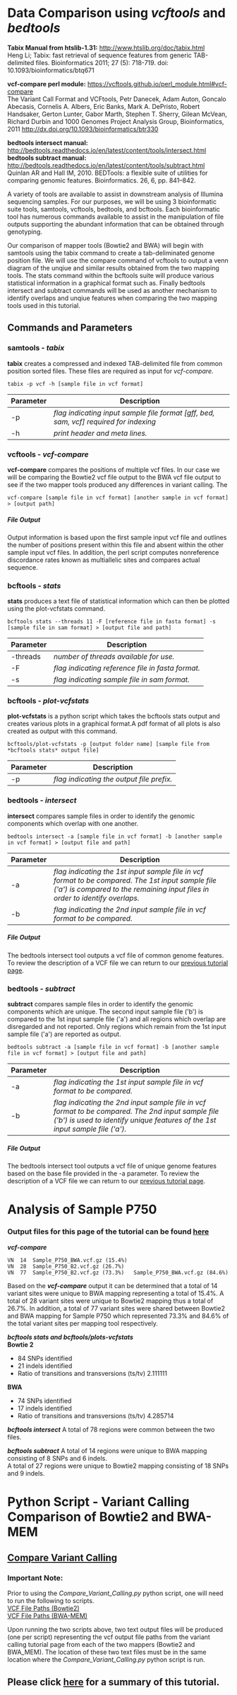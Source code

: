 # Data Comparison using *vcftools* and *bedtools*  
**Tabix Manual from htslib-1.31:** http://www.htslib.org/doc/tabix.html  
Heng Li; Tabix: fast retrieval of sequence features from generic TAB-delimited files. Bioinformatics 2011; 27 (5): 718-719. doi: 10.1093/bioinformatics/btq671  

**vcf-compare perl module:** https://vcftools.github.io/perl_module.html#vcf-compare  
The Variant Call Format and VCFtools, Petr Danecek, Adam Auton, Goncalo Abecasis, Cornelis A. Albers, Eric Banks, Mark A. DePristo, Robert Handsaker, Gerton Lunter, Gabor Marth, Stephen T. Sherry, Gilean McVean, Richard Durbin and 1000 Genomes Project Analysis Group, Bioinformatics, 2011 http://dx.doi.org/10.1093/bioinformatics/btr330  

**bedtools intersect manual:** http://bedtools.readthedocs.io/en/latest/content/tools/intersect.html  
**bedtools subtract manual:** http://bedtools.readthedocs.io/en/latest/content/tools/subtract.html  
Quinlan AR and Hall IM, 2010. BEDTools: a flexible suite of utilities for comparing genomic features. Bioinformatics. 26, 6, pp. 841–842.  

A variety of tools are available to assist in downstream analysis of Illumina sequencing samples. For our purposes, we will be using 3 bioinformatic suite tools, samtools, vcftools, bedtools, and bcftools. Each bioinformatic tool has numerous commands available to assist in the manipulation of file outputs supporting the abundant information that can be obtained through genotyping.  

Our comparison of mapper tools (Bowtie2 and BWA) will begin with samtools using the tabix command to create a tab-deliminated genome position file. We will use the compare command of vcftools to output a venn diagram of the unqiue and similar results obtained from the two mapping tools. The stats command within the bcftools suite will produce various statistical information in a graphical format such as. Finally bedtools intersect and subtract commands will be used as another mechanism to identify overlaps and unqiue features when comparing the two mapping tools used in this tutorial. 

## Commands and Parameters  
### samtools - *tabix*
**tabix** creates a compressed and indexed TAB-delimited file from common position sorted files. These files are required as input for *vcf-compare.*  

```
tabix -p vcf -h [sample file in vcf format]
```  
Parameter | Description
----------|-------------
-p | *flag indicating input sample file format [gff, bed, sam, vcf] required for indexing*  
-h | *print header and meta lines.*


### vcftools - *vcf-compare*  
**vcf-compare** compares the positions of multiple vcf files. In our case we will be comparing the Bowtie2 vcf file output to the BWA vcf file output to see if the two mapper tools produced any differences in variant calling. The
```
vcf-compare [sample file in vcf format] [another sample in vcf format] > [output path]
```  
##### File Output  
Output information is based upon the first sample input vcf file and outlines the number of positions present within this file and absent within the other sample input vcf files. In addition, the perl script computes nonreference discordance rates known as multiallelic sites and compares actual sequence. 

### bcftools - *stats*
**stats** produces a text file of statistical information which can then be plotted using the plot-vcfstats command.  
```
bcftools stats --threads 11 -F [reference file in fasta format] -s [sample file in sam format] > [output file and path]
```  
Parameter | Description
----------|------------  
-threads | *number of threads available for use.*  
-F | *flag indicating reference file in fasta format.*  
-s | *flag indicating sample file in sam format.*

### bcftools - *plot-vcfstats*
**plot-vcfstats** is a python script which takes the bcftools stats output and creates various plots in a graphical format.A pdf format of all plots is also created as output with this command.   
```
bcftools/plot-vcfstats -p [output folder name] [sample file from *bcftools stats* output file]
```  
Parameter | Description
----------|------------
-p | *flag indicating the output file prefix.*   

### bedtools - *intersect*  
**intersect** compares sample files in order to identify the genomic components which overlap with one another.  
```
bedtools intersect -a [sample file in vcf format] -b [another sample in vcf format] > [output file and path]
```  
Parameter | Description
----------|------------
-a | *flag indicating the 1st input sample file in vcf format to be compared. The 1st input sample file ('a') is compared to the remaining input files in order to identify overlaps.*  
-b | *flag indicating the 2nd input sample file in vcf format to be compared.*  

##### File Output  
The bedtools intersect tool outputs a vcf file of common genome features. To review the description of a VCF file we can return to our [previous tutorial page](https://github.com/rszymkiewicz/Comparison_of_Mappers/blob/master/10_Variant_Calling_Samtools_Bedtools.md).

### bedtools - *subtract*  
**subtract** compares sample files in order to identify the genomic components which are unique. The second input sample file ('b') is compared to the 1st input sample file ('a') and all regions which overlap are disregarded and not reported. Only regions which remain from the 1st input sample file ('a') are reported as output.  
```
bedtools subtract -a [sample file in vcf format] -b [another sample file in vcf format] > [output file and path]
```  
Parameter | Description
----------|------------
-a | *flag indicating the 1st input sample file in vcf format to be compared.*  
-b | *flag indicating the 2nd input sample file in vcf format to be compared. The 2nd input sample file ('b') is used to identify unique features of the 1st input sample file ('a').*  

##### File Output 
The bedtools intersect tool outputs a vcf file of unique genome features based on the base file provided in the -a parameter. To review the description of a VCF file we can return to our [previous tutorial page](https://github.com/rszymkiewicz/Comparison_of_Mappers/blob/master/10_Variant_Calling_Samtools_Bedtools.md).

# Analysis of Sample P750
### Output files for this page of the tutorial can be found [here]()
***vcf-compare***  
```
VN	14	Sample_P750_BWA.vcf.gz (15.4%)
VN	28	Sample_P750_B2.vcf.gz (26.7%)
VN	77	Sample_P750_B2.vcf.gz (73.3%)	Sample_P750_BWA.vcf.gz (84.6%)
```  
Based on the ***vcf-compare*** output it can be determined that a total of 14 variant sites were unique to BWA mapping representing a total of 15.4%. A total of 28 variant sites were unique to Bowtie2 mapping thus a total of 26.7%. In addition, a total of 77 variant sites were shared between Bowtie2 and BWA mapping for Sample P750 which represented 73.3% and 84.6% of the total variant sites per mapping tool respectively.  

***bcftools stats and bcftools/plots-vcfstats***  
**Bowtie 2**  
- 84 SNPs identified
- 21 indels identified
- Ratio of transitions and transversions (ts/tv) 2.111111

**BWA**
- 74 SNPs identified
- 17 indels identified
- Ratio of transitions and transversions (ts/tv) 4.285714

***bcftools intersect*** 
A total of 78 regions were common between the two files.

***bcftools subtract*** 
A total of 14 regions were unique to BWA mapping consisting of 8 SNPs and 6 indels.  
A total of 27 regions were unique to Bowtie2 mapping consisting of 18 SNPs and 9 indels.   

# Python Script - Variant Calling Comparison of Bowtie2 and BWA-MEM
## [Compare Variant Calling](https://github.com/rszymkiewicz/Comparison_of_Mappers/blob/master/CompareVariantCalling.py)  

### Important Note:  
Prior to using the *Compare_Variant_Calling.py* python script, one will need to run the following to scripts.  
[VCF File Paths (Bowtie2)](https://github.com/rszymkiewicz/Comparison_of_Mappers/blob/master/VCF_Path_Location_Bowtie2.py)  
[VCF File Paths (BWA-MEM)](https://github.com/rszymkiewicz/Comparison_of_Mappers/blob/master/VCF_Path_Location_BWA.py)  

Upon running the two scripts above, two text output files will be produced (one per script) representing the vcf output file paths from the variant calling tutorial page from each of the two mappers (Bowtie2 and BWA_MEM). The location of these two text files must be in the same location where the *Compare_Variant_Calling.py* python script is run.  

## Please click [here](https://github.com/rszymkiewicz/Comparison_of_Mappers/blob/master/Conclusion.md) for a summary of this tutorial.
